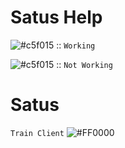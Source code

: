
# Satus Help
![#c5f015](https://via.placeholder.com/19/green/000000?text=+) :: `Working`

![#c5f015](https://via.placeholder.com/19/FF0000/000000?text=+) :: `Not Working` 

# Satus
``Train Client`` ![#FF0000](https://via.placeholder.com/16/FF0000/000000?text=+)
